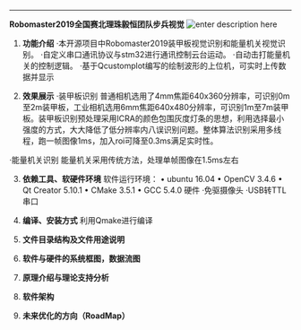 ----------
**Robomaster2019全国赛北理珠毅恒团队步兵视觉**
![enter description here](./images/ZZP_0896.JPG)

 1. **功能介绍**
·本开源项目中Robomaster2019装甲板视觉识别和能量机关视觉识别。
·自定义串口通讯协议与stm32进行通讯控制云台运动。
·自动击打能量机关的控制逻辑。
·基于Qcustomplot编写的绘制波形的上位机，可实时上传数据并显示


 2. **效果展示**
·装甲板识别
普通相机选用了4mm焦距640x360分辨率，可识别0m至2m装甲板，工业相机选用6mm焦距640x480分辨率，可识别1m至7m装甲板。装甲板识别预处理采用ICRA的颜色包围灰度灯条的思想，利用选择最小强度的方式，大大降低了低分辨率内八误识别问题。整体算法识别采用多线程，跑一帧图像1ms，加入roi可降至0.3ms满足实时性。

·能量机关识别
能量机关采用传统方法，处理单帧图像在1.5ms左右

 3. **依赖工具、软硬件环境**
软件运行环境：
•	ubuntu 16.04
•	OpenCV 3.4.6
•	Qt Creator 5.10.1
•	CMake 3.5.1
•	GCC 5.4.0
硬件
·免驱摄像头
·USB转TTL串口


 4. **编译、安装方式**
利用Qmake进行编译

 5. **文件目录结构及文件用途说明**


 6. **软件与硬件的系统框图，数据流图**


 7. **原理介绍与理论支持分析**


 8. **软件架构**


 9. **未来优化的方向（RoadMap）**
